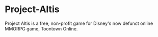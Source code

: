 # Project-Altis

Project Altis is a free, non-profit game for Disney's now defunct online MMORPG game, Toontown Online.
